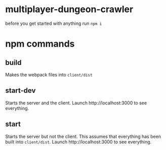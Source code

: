 # multiplayer-dungeon-crawler

before you get started with anything run `npm i`

# npm commands

## build 
Makes the webpack files into `client/dist`

## start-dev
Starts the server and the client. Launch http://localhost:3000 to see everything.

## start 
Starts the server but not the client. This assumes that everything has been built into `client/dist`. Launch http://localhost:3000 to see everything.